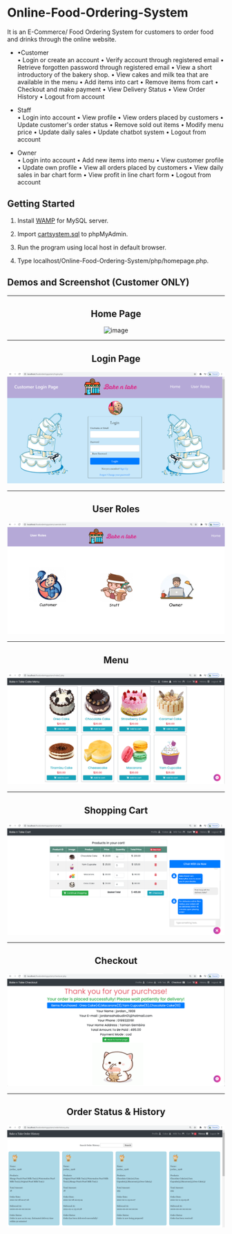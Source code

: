 # Online-Food-Ordering-System
It is an E-Commerce/ Food Ordering System for customers to order food and drinks through the online website.
* •Customer
  <br>•	Login or create an account
•	Verify account through registered email
•	Retrieve forgotten password through registered email
•	View a short introductory of the bakery shop.
•	View cakes and milk tea that are available in the menu
•	Add items into cart
•	Remove items from cart
•	Checkout and make payment
• View Delivery Status
•	View Order History
•	Logout from account
 
* Staff 
  <br> •	Login into account
• View profile
•	View orders placed by customers 
• Update customer's order status
•	Remove sold out items
•	Modify menu price
• Update daily sales
• Update chatbot system
•	Logout from account

* Owner
  <br> •	Login into account
•	Add new items into menu
• View customer profile
• Update own profile
•	View all orders placed by customers
• View daily sales in bar chart form
• View profit in line chart form
•	Logout from account





## Getting Started
1. Install  [WAMP](https://www.wampserver.com/en/download-wampserver-64bits/) for MySQL server.

2. Import  [cartsystem.sql](/Online-Food-Ordering-System/cartsystem.sql) to phpMyAdmin. 

3. Run the program using local host in default browser.

4. Type localhost/Online-Food-Ordering-System/php/homepage.php. 

## Demos and Screenshot (Customer ONLY)

-----

<div align="center">
  <h2>Home Page</h2>
<img src="images/homepage.png" alt="image">
</div>

-----

<div align="center">
  <h2>Login Page</h2>
<img src="images/login.PNG" alt="image">
</div>

-----

<div align="center">
  <h2>User Roles</h2>
<img src="images/user.PNG" alt="image">
</div>

-----

<div align="center">
  <h2>Menu</h2>
<img src="images/menu.PNG" alt="image">
</div>

-----

<div align="center">
  <h2>Shopping Cart</h2>
<img src="images/cart.PNG" alt="image">
</div>

-----

<div align="center">
  <h2>Checkout</h2>
<img src="images/scheckout.PNG" alt="image">
</div>

-----

<div align="center">
  <h2>Order Status & History</h2>
<img src="images/sorderhistory.PNG" alt="image">
</div>
